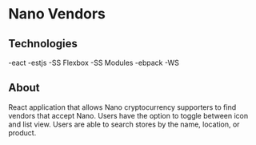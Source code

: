 
# Nano Vendors

## Technologies
-eact
-estjs
-SS Flexbox
-SS Modules
-ebpack
-WS

## About
React application that allows Nano cryptocurrency supporters to find vendors that accept Nano. Users have the option to toggle between icon and list view. Users are able to search stores by the name, location, or product.
